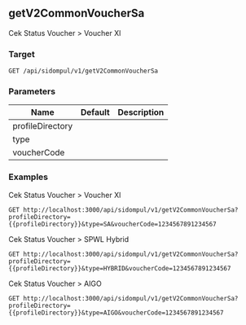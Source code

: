 ## getV2CommonVoucherSa
Cek Status Voucher &gt; Voucher Xl

### Target
```
GET /api/sidompul/v1/getV2CommonVoucherSa
```

### Parameters
Name | Default | Description
--- | --- | ---
profileDirectory||
type||
voucherCode||



### Examples
Cek Status Voucher &gt; Voucher Xl
```
GET http://localhost:3000/api/sidompul/v1/getV2CommonVoucherSa?profileDirectory={{profileDirectory}}&type=SA&voucherCode=1234567891234567
```

Cek Status Voucher &gt; SPWL Hybrid
```
GET http://localhost:3000/api/sidompul/v1/getV2CommonVoucherSa?profileDirectory={{profileDirectory}}&type=HYBRID&voucherCode=1234567891234567
```

Cek Status Voucher &gt; AIGO
```
GET http://localhost:3000/api/sidompul/v1/getV2CommonVoucherSa?profileDirectory={{profileDirectory}}&type=AIGO&voucherCode=1234567891234567
```

